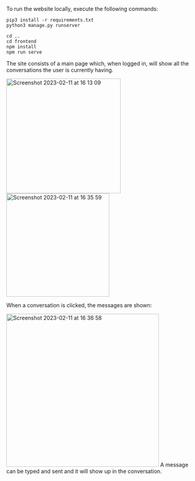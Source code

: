 To run the website locally, execute the following commands:

```cd backend
pip3 install -r requirements.txt
python3 manage.py runserver 
```

```
cd .. 
cd frontend 
npm install
npm run serve 
```

The site consists of a main page which, when logged in, will show all the conversations the user is currently having. 

<div>
<img width="300" alt="Screenshot 2023-02-11 at 16 13 09" src="https://user-images.githubusercontent.com/45712533/218269553-db962e62-9b45-4fe1-99c2-b6aad3a6b6b1.png">
<img width="270" alt="Screenshot 2023-02-11 at 16 35 59" src="https://user-images.githubusercontent.com/45712533/218269774-3cb4277f-0d97-4a13-82ca-70b1f936ea51.png">
</div>

When a conversation is clicked, the messages are shown:

<img width="400" alt="Screenshot 2023-02-11 at 16 36 58" src="https://user-images.githubusercontent.com/45712533/218269810-32adf315-63a9-4655-892f-b503e8b345a2.png">
A message can be typed and sent and it will show up in the conversation.
